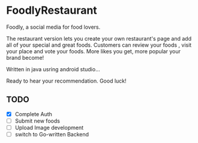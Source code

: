 # FoodlyRestaurant

Foodly, a social media for food lovers.

The restaurant version lets you create your own restaurant's page and add all of your special and great foods. Customers can review your foods , visit your place  and vote your foods. More likes you get, more popular your brand become!

Written in java usring android studio...

Ready to hear your recommendation.
Good luck!

## TODO
- [x] Complete Auth
- [ ] Submit new foods
- [ ] Upload Image development
- [ ] switch to Go-written Backend
